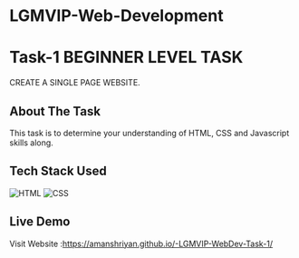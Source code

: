 # LGMVIP-Web-Development

# Task-1 BEGINNER LEVEL TASK 
CREATE A SINGLE PAGE WEBSITE.

## About The Task
This task is to determine your understanding  of HTML, CSS and Javascript skills along.

## Tech Stack Used

![HTML](https://img.shields.io/badge/html5%20-%23E34F26.svg?&style=for-the-badge&logo=html5&logoColor=white)
![CSS](https://img.shields.io/badge/css3%20-%231572B6.svg?&style=for-the-badge&logo=css3&logoColor=white)

## Live Demo

Visit Website :https://amanshriyan.github.io/-LGMVIP-WebDev-Task-1/
